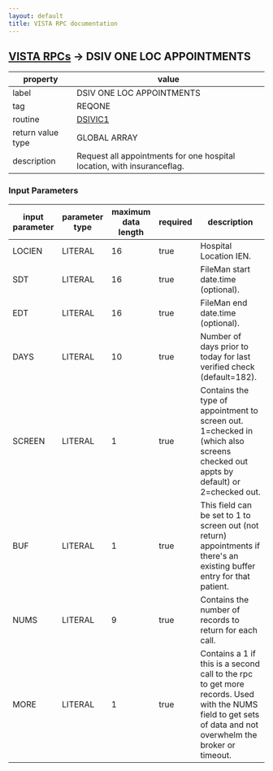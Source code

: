 ```yaml
---
layout: default
title: VISTA RPC documentation
---
```




## [VISTA RPCs](TableOfContent.md) &#8594; DSIV ONE LOC APPOINTMENTS 

 property | value 
--- | --- 
 label | DSIV ONE LOC APPOINTMENTS
 tag | REQONE
 routine | [DSIVIC1](http://code.osehra.org/dox/Routine_DSIVIC1_source.html)
 return value type | GLOBAL ARRAY
 description | Request all appointments for one hospital location, with insuranceflag.

### Input Parameters

| input parameter | parameter type | maximum data length | required | description | 
| --- | --- | --- | --- | --- | 
| LOCIEN | LITERAL | 16 | true | Hospital Location IEN. | 
| SDT | LITERAL | 16 | true | FileMan start date.time (optional). | 
| EDT | LITERAL | 16 | true | FileMan end date.time (optional). | 
| DAYS | LITERAL | 10 | true | Number of days prior to today for last verified check (default=182). | 
| SCREEN | LITERAL | 1 | true | Contains the type of appointment to screen out.  1=checked in (which also screens checked out appts by default) or 2=checked out. | 
| BUF | LITERAL | 1 | true | This field can be set to 1 to screen out (not return) appointments if there's an existing buffer entry for that patient. | 
| NUMS | LITERAL | 9 | true | Contains the number of records to return for each call. | 
| MORE | LITERAL | 1 | true | Contains a 1 if this is a second call to the rpc to get more records.  Used with the NUMS field to get sets of data and not overwhelm the broker or timeout. | 